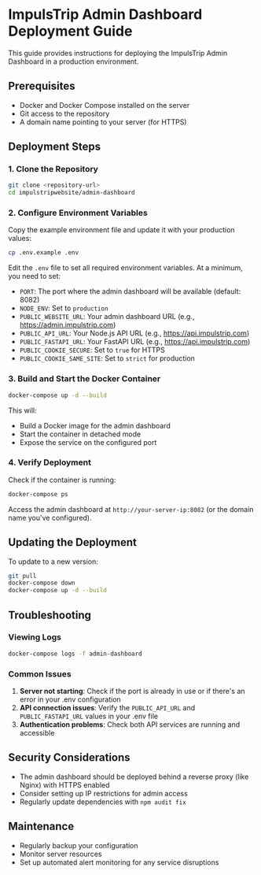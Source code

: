 # ImpulsTrip Admin Dashboard Deployment Guide

This guide provides instructions for deploying the ImpulsTrip Admin Dashboard in a production environment.

## Prerequisites

- Docker and Docker Compose installed on the server
- Git access to the repository
- A domain name pointing to your server (for HTTPS)

## Deployment Steps

### 1. Clone the Repository

```bash
git clone <repository-url>
cd impulstripwebsite/admin-dashboard
```

### 2. Configure Environment Variables

Copy the example environment file and update it with your production values:

```bash
cp .env.example .env
```

Edit the `.env` file to set all required environment variables. At a minimum, you need to set:

- `PORT`: The port where the admin dashboard will be available (default: 8082)
- `NODE_ENV`: Set to `production`
- `PUBLIC_WEBSITE_URL`: Your admin dashboard URL (e.g., https://admin.impulstrip.com)
- `PUBLIC_API_URL`: Your Node.js API URL (e.g., https://api.impulstrip.com)
- `PUBLIC_FASTAPI_URL`: Your FastAPI URL (e.g., https://api.impulstrip.com)
- `PUBLIC_COOKIE_SECURE`: Set to `true` for HTTPS
- `PUBLIC_COOKIE_SAME_SITE`: Set to `strict` for production

### 3. Build and Start the Docker Container

```bash
docker-compose up -d --build
```

This will:
- Build a Docker image for the admin dashboard
- Start the container in detached mode
- Expose the service on the configured port

### 4. Verify Deployment

Check if the container is running:

```bash
docker-compose ps
```

Access the admin dashboard at `http://your-server-ip:8082` (or the domain name you've configured).

## Updating the Deployment

To update to a new version:

```bash
git pull
docker-compose down
docker-compose up -d --build
```

## Troubleshooting

### Viewing Logs

```bash
docker-compose logs -f admin-dashboard
```

### Common Issues

1. **Server not starting**: Check if the port is already in use or if there's an error in your .env configuration
2. **API connection issues**: Verify the `PUBLIC_API_URL` and `PUBLIC_FASTAPI_URL` values in your .env file
3. **Authentication problems**: Check both API services are running and accessible

## Security Considerations

- The admin dashboard should be deployed behind a reverse proxy (like Nginx) with HTTPS enabled
- Consider setting up IP restrictions for admin access
- Regularly update dependencies with `npm audit fix`

## Maintenance

- Regularly backup your configuration
- Monitor server resources
- Set up automated alert monitoring for any service disruptions 